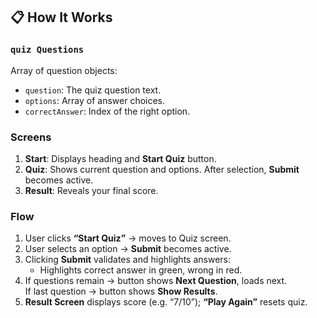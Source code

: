 ## 📋 How It Works

### `quiz Questions`
Array of question objects:
- `question`: The quiz question text.
- `options`: Array of answer choices.
- `correctAnswer`: Index of the right option.

### Screens
1. **Start**: Displays heading and **Start Quiz** button.  
2. **Quiz**: Shows current question and options. After selection, **Submit** becomes active.  
3. **Result**: Reveals your final score.

### Flow
1. User clicks **“Start Quiz”** → moves to Quiz screen.  
2. User selects an option → **Submit** becomes active.  
3. Clicking **Submit** validates and highlights answers:  
   - Highlights correct answer in green, wrong in red.  
4. If questions remain → button shows **Next Question**, loads next.  
   If last question → button shows **Show Results**.  
5. **Result Screen** displays score (e.g. “7/10”); **“Play Again”** resets quiz.
